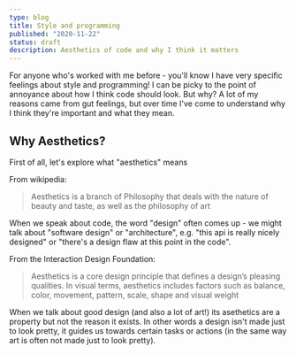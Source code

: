 ```yaml
---
type: blog
title: Style and programming
published: "2020-11-22"
status: draft
description: Aesthetics of code and why I think it matters
---
```


For anyone who's worked with me before - you'll know I have very specific feelings about style and programming! I can be picky to the point of annoyance about how I think code should look. But why? A lot of my reasons came from gut feelings, but over time I've come to understand why I think they're important and what they mean.

## Why Aesthetics?

First of all, let's explore what "aesthetics" means

From wikipedia:

> Aesthetics is a branch of Philosophy that deals with the nature of beauty and taste, as well as the philosophy of art 

When we speak about code, the word "design" often comes up - we might talk about "software design" or "architecture", e.g. "this api is really nicely designed" or "there's a design flaw at this point in the code".

From the Interaction Design Foundation:

> Aesthetics is a core design principle that defines a design’s pleasing qualities. In visual terms, aesthetics includes factors such as balance, color, movement, pattern, scale, shape and visual weight

When we talk about good design (and also a lot of art!) its asethetics are a property but not the reason it exists. In other words a design isn't made just to look pretty, it guides us towards certain tasks or actions (in the same way art is often not made just to look  pretty).